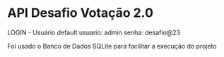 # API Desafio Votação 2.0

LOGIN - Usuário default
usuario: admin
senha: desafio@23

Foi usado o Banco de Dados SQLite para facilitar a execução do projeto